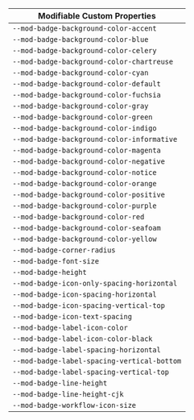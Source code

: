 | Modifiable Custom Properties                |
| ------------------------------------------- |
| `--mod-badge-background-color-accent`       |
| `--mod-badge-background-color-blue`         |
| `--mod-badge-background-color-celery`       |
| `--mod-badge-background-color-chartreuse`   |
| `--mod-badge-background-color-cyan`         |
| `--mod-badge-background-color-default`      |
| `--mod-badge-background-color-fuchsia`      |
| `--mod-badge-background-color-gray`         |
| `--mod-badge-background-color-green`        |
| `--mod-badge-background-color-indigo`       |
| `--mod-badge-background-color-informative`  |
| `--mod-badge-background-color-magenta`      |
| `--mod-badge-background-color-negative`     |
| `--mod-badge-background-color-notice`       |
| `--mod-badge-background-color-orange`       |
| `--mod-badge-background-color-positive`     |
| `--mod-badge-background-color-purple`       |
| `--mod-badge-background-color-red`          |
| `--mod-badge-background-color-seafoam`      |
| `--mod-badge-background-color-yellow`       |
| `--mod-badge-corner-radius`                 |
| `--mod-badge-font-size`                     |
| `--mod-badge-height`                        |
| `--mod-badge-icon-only-spacing-horizontal`  |
| `--mod-badge-icon-spacing-horizontal`       |
| `--mod-badge-icon-spacing-vertical-top`     |
| `--mod-badge-icon-text-spacing`             |
| `--mod-badge-label-icon-color`              |
| `--mod-badge-label-icon-color-black`        |
| `--mod-badge-label-spacing-horizontal`      |
| `--mod-badge-label-spacing-vertical-bottom` |
| `--mod-badge-label-spacing-vertical-top`    |
| `--mod-badge-line-height`                   |
| `--mod-badge-line-height-cjk`               |
| `--mod-badge-workflow-icon-size`            |
